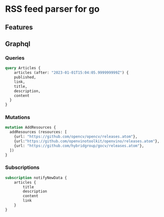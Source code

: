# RSS feed parser for go

## Features

## Graphql

### Queries

```graphql
query Articles {
	articles (after: "2023-01-01T15:04:05.999999999Z") {
    published,
    link,
    title,
    description,
    content
  }
}
```

### Mutations

```graphql
mutation AddResources {
  addResources (resources: [
    {url: "https://github.com/opencv/opencv/releases.atom"},
    {url:"https://github.com/openvinotoolkit/openvino/releases.atom"},
    {url: "https://github.com/hybridgroup/gocv/releases.atom"},
  ]) 
}
```

### Subscriptions

```graphql
subscription notifyNewData {
    articles {
        title
        description
        content
        link
    }
}
```